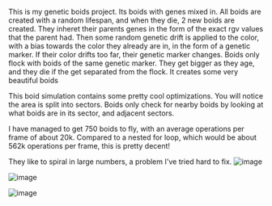 This is my genetic boids project. Its boids with genes mixed in. All boids are created with a random lifespan, and when they die, 2 new boids are created. They inheret their parents genes in the form of the exact rgv values that the parent had.
Then some random genetic drift is applied to the color, with a bias towards the color they already are in, in the form of a genetic marker. If their color drifts too far, their genetic marker changes. Boids only flock with boids of the same
genetic marker. They get bigger as they age, and they die if the get separated from the flock. It creates some very beautiful boids

This boid simulation contains some pretty cool optimizations. You will notice the area is split into sectors. Boids only check for nearby boids by looking at what boids are in its sector, and adjacent sectors.

I have managed to get 750 boids to fly, with an average operations per frame of about 20k. Compared to a nested for loop, which would be about 562k operations per frame, this is pretty decent!

They like to spiral in large numbers, a problem I've tried hard to fix. 
![image](https://github.com/user-attachments/assets/9c78fe88-e541-49c6-b347-feb5fbba5e3e)

![image](https://github.com/user-attachments/assets/0a418ab0-33d3-49e4-8b0f-3e18c568cd8c)

![image](https://github.com/user-attachments/assets/b33f3d9d-5c36-4370-acce-cb91c4920ece)




